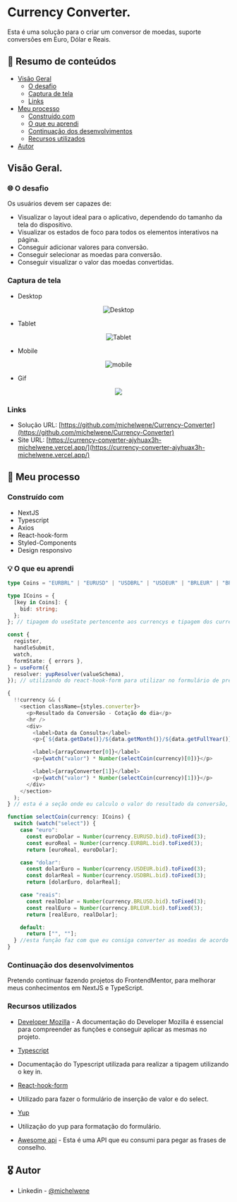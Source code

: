 # Currency Converter.

Esta é uma solução para o criar um conversor de moedas, suporte conversões em Euro, Dólar e Reais.

## :dart: Resumo de conteúdos

- [Visão Geral](#Visão-Geral)
  - [O desafio](#O-desafio)
  - [Captura de tela](#Captura-de-tela)
  - [Links](#Links)
- [Meu processo](#Meu-processo)
  - [Construído com](#Constrído-com)
  - [O que eu aprendi](#O-que-eu-aprendi)
  - [Continuação dos desenvolvimentos](#Continuação-dos-desenvolvimentos)
  - [Recursos utilizados](#Recursos-utilizados)
- [Autor](#Autor)

## Visão Geral.

### :globe_with_meridians: O desafio

Os usuários devem ser capazes de:

- Visualizar o layout ideal para o aplicativo, dependendo do tamanho da tela do dispositivo.
- Visualizar os estados de foco para todos os elementos interativos na página.
- Conseguir adicionar valores para conversão.
- Conseguir selecionar as moedas para conversão.
- Conseguir visualizar o valor das moedas convertidas.

### Captura de tela

- Desktop
<p  align="center" >
  <img src="src/assets/Desktop.png"alt="Desktop"/>
</p>

- Tablet
<p  align="center" >
<img src="src/assets/Mobile.png"alt="Tablet"/>
</p>

- Mobile
<p  align="center" >
<img src="src/assets/Mobile.png"alt="mobile"/>
</p>

- Gif
<p  align="center" >
<img src="src/assets/Currency_Converter.gif">
</p>

### Links

- Solução URL: [https://github.com/michelwene/Currency-Converter](https://github.com/michelwene/Currency-Converter)
- Site URL: [https://currency-converter-ajyhuax3h-michelwene.vercel.app/](https://currency-converter-ajyhuax3h-michelwene.vercel.app/)

## :page_with_curl: Meu processo

### Construído com

- NextJS
- Typescript
- Axios
- React-hook-form
- Styled-Components
- Design responsivo

### :bulb: O que eu aprendi

```typescript
type Coins = "EURBRL" | "EURUSD" | "USDBRL" | "USDEUR" | "BRLEUR" | "BRLUSD";

type ICoins = {
  [key in Coins]: {
    bid: string;
  };
}; // tipagem do useState pertencente aos currencys e tipagem dos currecyns na função selectCoin.

const {
  register,
  handleSubmit,
  watch,
  formState: { errors },
} = useForm({
  resolver: yupResolver(valueSchema),
}); // utilizando do react-hook-form para utilizar no formulário de preenchimento do valor pegando o valor do campo e registrar as options do select que dentro dele estarão as moedas utilizadas para conversão.

{
  !!currency && (
    <section className={styles.converter}>
      <p>Resultado da Conversão - Cotação do dia</p>
      <hr />
      <div>
        <label>Data da Consulta</label>
        <p>{`${data.getDate()}/${data.getMonth()}/${data.getFullYear()} ${data.getHours()}:${data.getMinutes()}`}</p>

        <label>{arrayConverter[0]}</label>
        <p>{watch("valor") * Number(selectCoin(currency)[0])}</p>

        <label>{arrayConverter[1]}</label>
        <p>{watch("valor") * Number(selectCoin(currency)[1])}</p>
      </div>
    </section>
  );
} // esta é a seção onde eu calculo o valor do resultado da conversão, de acordo com a moeda selecionada no select.

function selectCoin(currency: ICoins) {
  switch (watch("select")) {
    case "euro":
      const euroDolar = Number(currency.EURUSD.bid).toFixed(3);
      const euroReal = Number(currency.EURBRL.bid).toFixed(3);
      return [euroReal, euroDolar];

    case "dolar":
      const dolarEuro = Number(currency.USDEUR.bid).toFixed(3);
      const dolarReal = Number(currency.USDBRL.bid).toFixed(3);
      return [dolarEuro, dolarReal];

    case "reais":
      const realDolar = Number(currency.BRLUSD.bid).toFixed(3);
      const realEuro = Number(currency.BRLEUR.bid).toFixed(3);
      return [realEuro, realDolar];

    default:
      return ["", ""];
  } //esta função faz com que eu consiga converter as moedas de acordo com o que foi selecionado, fazendo com que eu não repita a moeda da conversão, por exemplo, converter euro em euro, ou real em real.
}
```

### Continuação dos desenvolvimentos

Pretendo continuar fazendo projetos do FrontendMentor, para melhorar meus conhecimentos em NextJS e TypeScript.

### Recursos utilizados

- [Developer Mozilla](https://developer.mozilla.org/en-US/docs/Web/JavaScript) - A documentação do Developer Mozilla é essencial para compreender as funções e conseguir aplicar as mesmas no projeto.

- [Typescript](https://www.typescriptlang.org/docs/handbook/2/keyof-types.html)
- Documentação do Typescript utilizada para realizar a tipagem utilizando o key in.

- [React-hook-form](https://react-hook-form.com/)
- Utilizado para fazer o formulário de inserção de valor e do select.

- [Yup](https://github.com/jquense/yup)
- Utilização do yup para formatação do formulário.

- [Awesome api](https://economia.awesomeapi.com.br/last/EUR-BRL,EUR-USD,USD-BRL,USD-EUR,BRL-EUR,BRL-USD) - Esta é uma API que eu consumi para pegar as frases de conselho.

## :medal_military: Autor

- Linkedin - [@michelwene](https://www.linkedin.com/in/michelwene/)
